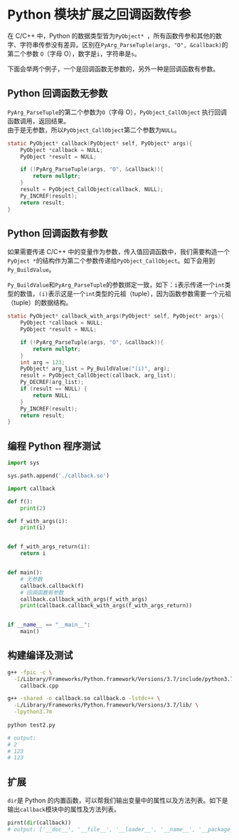 
# Python 模块扩展之回调函数传参

在 C/C++ 中，Python 的数据类型皆为`PyObject* `，所有函数传参和其他的数字、字符串传参没有差异。区别在`PyArg_ParseTuple(args, "O", &callback)`的第二个参数 `O`（字母 O），数字是`i`，字符串是`s`。  

下面会举两个例子，一个是回调函数无参数的，另外一种是回调函数有参数。

## Python 回调函数无参数

`PyArg_ParseTuple`的第二个参数为`O`（字母 O），`PyObject_CallObject` 执行回调函数调用，返回结果。  
由于是无参数，所以`PyObject_CallObject`第二个参数为`NULL`。

```c
static PyObject* callback(PyObject* self, PyObject* args){
    PyObject *callback = NULL;
    PyObject *result = NULL;

    if (!PyArg_ParseTuple(args, "O", &callback)){
        return nullptr;
    }
    result = PyObject_CallObject(callback, NULL);
    Py_INCREF(result);
    return result;
}
```

## Python 回调函数有参数

如果需要传递 C/C++ 中的变量作为参数，传入值回调函数中，我们需要构造一个`PyOject *`的结构作为第二个参数传递给`PyObject_CallObject`。如下会用到`Py_BuildValue`。

`Py_BuildValue`和`PyArg_ParseTuple`的参数绑定一致，如下：`i`表示传递一个`int`类型的数值，`(i)`表示这是一个`int`类型的元祖（tuple），因为函数参数需要一个元祖（tuple）的数据结构。

```c
static PyObject* callback_with_args(PyObject* self, PyObject* args){
    PyObject *callback = NULL;
    PyObject *result = NULL;

    if (!PyArg_ParseTuple(args, "O", &callback)){
        return nullptr;
    }
    int arg = 123;
    PyObject* arg_list = Py_BuildValue("(i)", arg);
    result = PyObject_CallObject(callback, arg_list);
    Py_DECREF(arg_list);
    if (result == NULL) {
        return NULL;
    }
    Py_INCREF(result);
    return result;
}
```

## 编程 Python 程序测试
```python
import sys

sys.path.append('./callback.so')

import callback

def f():
    print(2)

def f_with_args(i):
    print(i)


def f_with_args_return(i):
    return i


def main():
    # 无参数
    callback.callback(f)
    # 回调函数有参数
    callback.callback_with_args(f_with_args)
    print(callback.callback_with_args(f_with_args_return))


if __name__ == "__main__":
    main()
```


## 构建编译及测试
```bash
g++ -fpic -c \
  -I/Library/Frameworks/Python.framework/Versions/3.7/include/python3.7m \
	callback.cpp

g++ -shared -o callback.so callback.o -lstdc++ \
  -L/Library/Frameworks/Python.framework/Versions/3.7/lib/ \
  -lpython3.7m
	
python test2.py

# output:
# 2
# 123
# 123
```

## 扩展

`dir`是 Python 的内置函数，可以帮我们输出变量中的属性以及方法列表。如下是输出`callback`模块中的属性及方法列表。

```python
pirnt(dir(callback))
# output: ['__doc__', '__file__', '__loader__', '__name__', '__package__', '__spec__', 'callback', 'callback_with_args']
```
